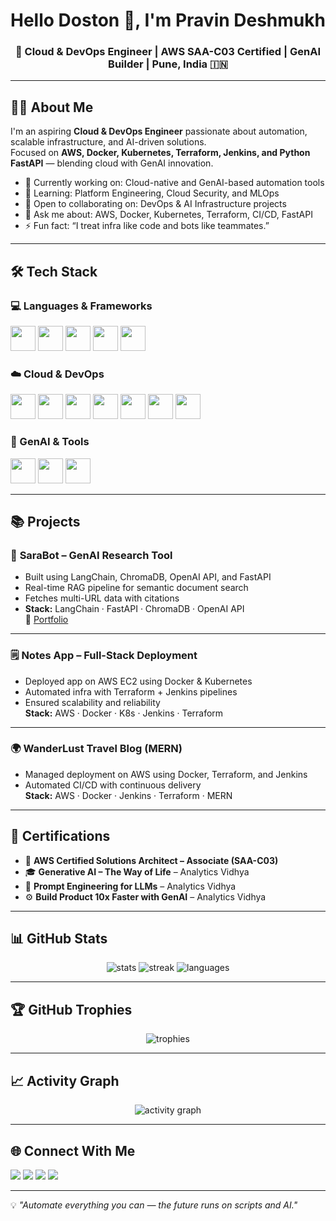 <h1 align="center">Hello Doston 👋, I'm Pravin Deshmukh</h1>
<h3 align="center">🚀 Cloud & DevOps Engineer | AWS SAA-C03 Certified | GenAI Builder | Pune, India 🇮🇳</h3>

---

## 🧑‍💻 About Me
I'm an aspiring **Cloud & DevOps Engineer** passionate about automation, scalable infrastructure, and AI-driven solutions.  
Focused on **AWS, Docker, Kubernetes, Terraform, Jenkins, and Python FastAPI** — blending cloud with GenAI innovation.

- 🔭 Currently working on: Cloud-native and GenAI-based automation tools  
- 🌱 Learning: Platform Engineering, Cloud Security, and MLOps  
- 👯 Open to collaborating on: DevOps & AI Infrastructure projects  
- 💬 Ask me about: AWS, Docker, Kubernetes, Terraform, CI/CD, FastAPI  
- ⚡ Fun fact: “I treat infra like code and bots like teammates.”  

---

## 🛠️ Tech Stack

### 💻 Languages & Frameworks
<p align="left">
<img src="https://cdn.jsdelivr.net/gh/devicons/devicon/icons/python/python-original.svg" width="40" height="40"/>
<img src="https://cdn.jsdelivr.net/gh/devicons/devicon/icons/fastapi/fastapi-original.svg" width="40" height="40"/>
<img src="https://cdn.jsdelivr.net/gh/devicons/devicon/icons/javascript/javascript-original.svg" width="40" height="40"/>
<img src="https://cdn.jsdelivr.net/gh/devicons/devicon/icons/html5/html5-original.svg" width="40" height="40"/>
<img src="https://cdn.jsdelivr.net/gh/devicons/devicon/icons/css3/css3-original.svg" width="40" height="40"/>
</p>

### ☁️ Cloud & DevOps
<p align="left">
<img src="https://cdn.jsdelivr.net/gh/devicons/devicon/icons/amazonwebservices/amazonwebservices-original.svg" width="40" height="40"/>
<img src="https://cdn.jsdelivr.net/gh/devicons/devicon/icons/docker/docker-original.svg" width="40" height="40"/>
<img src="https://cdn.jsdelivr.net/gh/devicons/devicon/icons/kubernetes/kubernetes-plain.svg" width="40" height="40"/>
<img src="https://cdn.jsdelivr.net/gh/devicons/devicon/icons/terraform/terraform-original.svg" width="40" height="40"/>
<img src="https://cdn.jsdelivr.net/gh/devicons/devicon/icons/jenkins/jenkins-original.svg" width="40" height="40"/>
<img src="https://cdn.jsdelivr.net/gh/devicons/devicon/icons/gitlab/gitlab-original.svg" width="40" height="40"/>
<img src="https://cdn.jsdelivr.net/gh/devicons/devicon/icons/ansible/ansible-original.svg" width="40" height="40"/>
</p>

### 🧠 GenAI & Tools
<p align="left">
<img src="https://raw.githubusercontent.com/simple-icons/simple-icons/develop/icons/openai.svg" width="40" height="40"/>
<img src="https://cdn.jsdelivr.net/gh/devicons/devicon/icons/vscode/vscode-original.svg" width="40" height="40"/>
<img src="https://cdn.jsdelivr.net/gh/devicons/devicon/icons/linux/linux-original.svg" width="40" height="40"/>
</p>

---

## 📚 Projects

### 🧩 **SaraBot – GenAI Research Tool**
- Built using LangChain, ChromaDB, OpenAI API, and FastAPI  
- Real-time RAG pipeline for semantic document search  
- Fetches multi-URL data with citations  
- **Stack:** LangChain · FastAPI · ChromaDB · OpenAI API  
🔗 [Portfolio](https://pravindeshmukh8702.github.io/portfolio)

---

### 🗒️ **Notes App – Full-Stack Deployment**
- Deployed app on AWS EC2 using Docker & Kubernetes  
- Automated infra with Terraform + Jenkins pipelines  
- Ensured scalability and reliability  
**Stack:** AWS · Docker · K8s · Jenkins · Terraform  

---

### 🌍 **WanderLust Travel Blog (MERN)**
- Managed deployment on AWS using Docker, Terraform, and Jenkins  
- Automated CI/CD with continuous delivery  
**Stack:** AWS · Docker · Jenkins · Terraform · MERN  

---

## 🏅 Certifications
- 🥇 **AWS Certified Solutions Architect – Associate (SAA-C03)**  
- 🎓 **Generative AI – The Way of Life** – Analytics Vidhya  
- 🧠 **Prompt Engineering for LLMs** – Analytics Vidhya  
- ⚙️ **Build Product 10x Faster with GenAI** – Analytics Vidhya  

---

## 📊 GitHub Stats
<p align="center">
<img src="https://github-readme-stats.vercel.app/api?username=pravindeshmukh8702&show_icons=true&theme=tokyonight" alt="stats" />
<img src="https://github-readme-streak-stats.herokuapp.com/?user=pravindeshmukh8702&theme=tokyonight" alt="streak" />
<img src="https://github-readme-stats.vercel.app/api/top-langs/?username=pravindeshmukh8702&layout=compact&theme=tokyonight" alt="languages" />
</p>

---

## 🏆 GitHub Trophies
<p align="center">
<img src="https://github-profile-trophy.vercel.app/?username=pravindeshmukh8702&theme=tokyonight&margin-w=10" alt="trophies" />
</p>

---

## 📈 Activity Graph
<p align="center">
<img src="https://github-readme-activity-graph.vercel.app/graph?username=pravindeshmukh8702&theme=react-dark&hide_border=true" alt="activity graph" />
</p>

---

## 🌐 Connect With Me
<p align="left">
<a href="https://pravindeshmukh8702.github.io/portfolio"><img src="https://img.shields.io/badge/Portfolio-%230077B5.svg?&style=for-the-badge&logo=internet-explorer&logoColor=white" /></a>
<a href="https://www.linkedin.com/in/pravindeshmukh8702/"><img src="https://img.shields.io/badge/LinkedIn-%230077B5.svg?&style=for-the-badge&logo=linkedin&logoColor=white" /></a>
<a href="mailto:pravindeshmukh8702@gmail.com"><img src="https://img.shields.io/badge/Email-D14836?style=for-the-badge&logo=gmail&logoColor=white" /></a>
<a href="https://github.com/pravindeshmukh8702"><img src="https://img.shields.io/badge/GitHub-181717?style=for-the-badge&logo=github&logoColor=white" /></a>
</p>

---

💡 *"Automate everything you can — the future runs on scripts and AI."*
